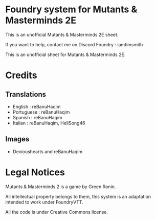 # Foundry system for Mutants & Masterminds 2E

This is an unofficial Mutants & Masterminds 2E sheet.

If you want to help, contact me on Discord Foundry : iamtimsmith

This is an unofficial sheet for Mutants & Masterminds 2E.

# Credits

## Translations

- English : reBanuHaqim
- Portuguese : reBanuHaqim
- Spanish : reBanuHaqim
- Italian : reBanuHaqim, HellSong46

## Images

- Devioushearts and reBanuHaqim

# Legal Notices

Mutants & Masterminds 2 is a game by Green Ronin.

All intellectual property belongs to them, this system is an adaptation intended to work under FoundryVTT.

All the code is under Creative Commons license.
